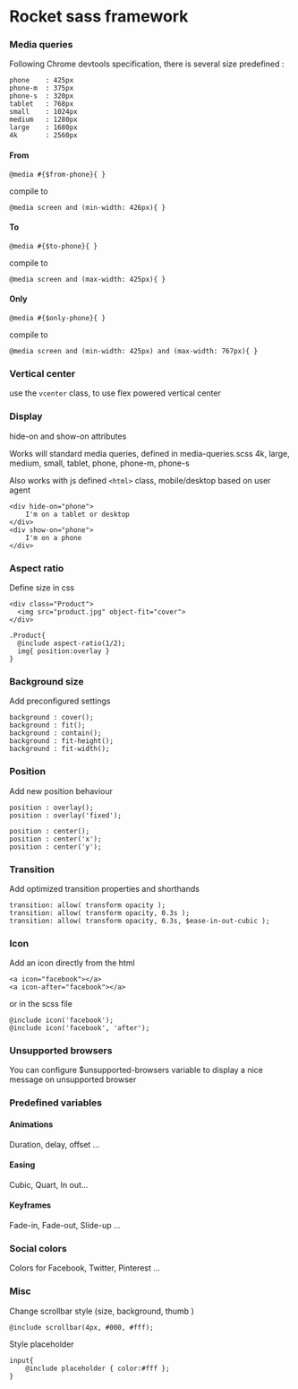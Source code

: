 # Rocket sass framework

### Media queries

 Following Chrome devtools specification, there is several size predefined :

    phone    : 425px
    phone-m  : 375px
    phone-s  : 320px
    tablet   : 768px
    small    : 1024px
    medium   : 1280px
    large    : 1680px
    4k       : 2560px

#### From

    @media #{$from-phone}{ }

 compile to

    @media screen and (min-width: 426px){ }

#### To

    @media #{$to-phone}{ }

 compile to

    @media screen and (max-width: 425px){ }

#### Only

    @media #{$only-phone}{ }

 compile to

    @media screen and (min-width: 425px) and (max-width: 767px){ }

### Vertical center

 use the `vcenter` class, to use flex powered vertical center

### Display

 hide-on and show-on attributes

 Works will standard media queries, defined in media-queries.scss
 4k, large, medium, small, tablet, phone, phone-m, phone-s

 Also works with js defined `<html>` class, mobile/desktop based on user agent

    <div hide-on="phone">
        I'm on a tablet or desktop
    </div>
    <div show-on="phone">
        I'm on a phone
    </div>

### Aspect ratio

 Define size in css
 
    <div class="Product">
      <img src="product.jpg" object-fit="cover">
    </div>

    .Product{
      @include aspect-ratio(1/2);
      img{ position:overlay }
    }

### Background size

Add preconfigured settings

    background : cover();
    background : fit();
    background : contain();
    background : fit-height();
    background : fit-width();

### Position

 Add new position behaviour
 
    position : overlay();
    position : overlay('fixed');

    position : center();
    position : center('x');
    position : center('y');

### Transition

 Add optimized transition properties and shorthands
 
    transition: allow( transform opacity );
    transition: allow( transform opacity, 0.3s );
    transition: allow( transform opacity, 0.3s, $ease-in-out-cubic );

### Icon

 Add an icon directly from the html

    <a icon="facebook"></a>
    <a icon-after="facebook"></a>

or in the scss file

    @include icon('facebook');
    @include icon('facebook', 'after');

 
### Unsupported browsers

 You can configure $unsupported-browsers variable to display a nice message on unsupported browser

### Predefined variables

#### Animations

 Duration, delay, offset ...

#### Easing
 
 Cubic, Quart, In out...
 
#### Keyframes

 Fade-in, Fade-out, Slide-up ...

### Social colors

 Colors for Facebook, Twitter, Pinterest ...

### Misc
   
 Change scrollbar style (size, background, thumb )

    @include scrollbar(4px, #000, #fff);
 
 Style placeholder
 
    input{
        @include placeholder { color:#fff };
    }

